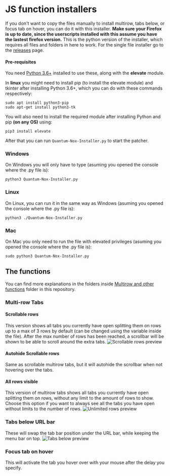 # JS function installers
If you don't want to copy the files manually to install multirow, tabs below, or focus tab on hover, you can do it with this installer.
**Make sure your Firefox is up to date, since the userscripts installed with this assume you have the lastest firefox version.**
This is the python version of the installer, which requires all files and folders in here to work. For the single file installer go to the [releases](https://github.com/Izheil/Quantum-Nox-Firefox-Dark-Full-Theme/releases) page.

#### Pre-requisites 
You need [Python 3.6+](https://www.python.org/downloads/release/python-375/) installed to use these, along with the **elevate** module.

In **linux** you might need to install pip (to install the elevate module) and tkinter after installing Python 3.6+, which you can do with these commands respectively:

```
sudo apt install python3-pip
sudo apt-get install python3-tk
```

You will also need to install the required module after installing Python and pip **(on any OS)** using:

```
pip3 install elevate
```

After that you can run `Quantum-Nox-Installer.py` to start the patcher.

### Windows

On Windows you will only have to type (asuming you opened the console where the .py file is):

```
python3 Quantum-Nox-Installer.py
```

### Linux

On Linux, you can run it in the same way as Windows (asuming you opened the console where the .py file is):


```
python3 ./Quantum-Nox-Installer.py
```

### Mac

On Mac you only need to run the file with elevated privileges (asuming you opened the console where the .py file is):

```
sudo python3 Quantum-Nox-Installer.py
```


## The functions
You can find more explanations in the folders inside [Multirow and other functions](https://github.com/Izheil/Quantum-Nox-Firefox-Dark-Full-Theme/tree/master/Multirow%20and%20other%20functions) folder in this repository.

### Multi-row Tabs

#### Scrollable rows
This version shows all tabs you currently have open splitting them on rows up to a max of 3 rows by default (can be changed using the variable inside the file). After the max number of rows has been reached, a scrollbar will be shown to be able to scroll around the extra tabs.
![Scrollable rows preview](https://i.imgur.com/qqQn4Ky.png)

#### Autohide Scrollable rows
Same as scrollable multirow tabs, but it will autohide the scrollbar when not hovering over the tabs.

#### All rows visible
This version of multirow tabs shows all tabs you currently have open splitting them on rows, without any limit to the amount of rows to show. Choose this option if you want to always see all the tabs you have open without limits to the number of rows.
![Unlimited rows preview](https://i.imgur.com/GWSgqD9.png)

### Tabs below URL bar
These will swap the tab bar position under the URL bar, while keeping the menu bar on top.
![Tabs below preview](https://i.imgur.com/5vbG6mh.png)

### Focus tab on hover
This will activate the tab you hover over with your mouse after the delay you specify.
